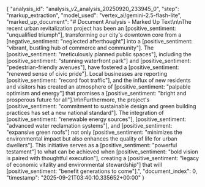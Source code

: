 {
  "analysis_id": "analysis_v2_analysis_20250920_233945_0",
  "step": "markup_extraction",
  "model_used": "vertex_ai/gemini-2.5-flash-lite",
  "marked_up_document": "# Document Analysis - Marked Up Text\n\nThe recent urban revitalization project has been an [positive_sentiment: \"unqualified triumph\"], transforming our city's downtown core from a [negative_sentiment: \"neglected afterthought\"] into a [positive_sentiment: \"vibrant, bustling hub of commerce and community\"]. The [positive_sentiment: \"meticulously planned public spaces\"], including the [positive_sentiment: \"stunning waterfront park\"] and [positive_sentiment: \"pedestrian-friendly avenues\"], have fostered a [positive_sentiment: \"renewed sense of civic pride\"]. Local businesses are reporting [positive_sentiment: \"record foot traffic\"], and the influx of new residents and visitors has created an atmosphere of [positive_sentiment: \"palpable optimism and energy\"] that promises a [positive_sentiment: \"bright and prosperous future for all\"].\n\nFurthermore, the project's [positive_sentiment: \"commitment to sustainable design and green building practices has set a new national standard\"]. The integration of [positive_sentiment: \"renewable energy sources\"], [positive_sentiment: \"advanced water reclamation systems\"], and [positive_sentiment: \"expansive green roofs\"] not only [positive_sentiment: \"minimizes the environmental impact but also enhances the quality of life for urban dwellers\"]. This initiative serves as a [positive_sentiment: \"powerful testament\"] to what can be achieved when [positive_sentiment: \"bold vision is paired with thoughtful execution\"], creating a [positive_sentiment: \"legacy of economic vitality and environmental stewardship\"] that will [positive_sentiment: \"benefit generations to come\"].",
  "document_index": 0,
  "timestamp": "2025-09-21T03:40:10.335652+00:00"
}